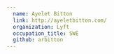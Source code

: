 ```yaml
---
  name: Ayelet Bitton
  link: http://ayeletbitton.com/
  organization: Lyft
  occupation_title: SWE
  github: arbitton
---
```

